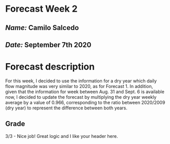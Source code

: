 # Forecast Week 2
## *Name:* Camilo Salcedo
## *Date:* September 7th 2020

# Forecast description

For this week, I decided to use the information for a dry year which daily flow magnitude was very similar to 2020, as for Forecast 1. In addition, given that the information for week between Aug. 31 and Sept. 6 is available now, I decided to update the forecast by multiplying the dry year weekly average by a value of 0.966, corresponding to the ratio between 2020/2009 (dry year) to represent the difference between both years.  

## Grade
3/3 - Nice job! Great logic and I like your header here. 
